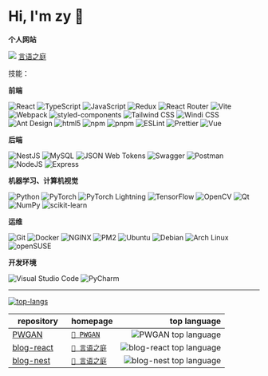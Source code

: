 # Hi, I'm zy 👋

**个人网站**

<img src="https://cdn.jsdelivr.net/gh/izypd/Gauss@main/blog/favicon.svg" /> [言语之庭](https://izypd.com)

技能：

**前端**

<p>
  <img alt="React" src="https://img.shields.io/badge/-React-61DAFB?style=flat-square&logo=react&logoColor=white" />
  <img alt="TypeScript" src="https://img.shields.io/badge/-TypeScript-3178C6?style=flat-square&logo=typescript&logoColor=white" />
  <img alt="JavaScript" src="https://img.shields.io/badge/-JavaScript-F7DF1E?style=flat-square&logo=javascript&logoColor=white" />
  <img alt="Redux" src="https://img.shields.io/badge/-Redux-764ABC?style=flat-square&logo=Redux&logoColor=white" />
  <img alt="React Router" src="https://img.shields.io/badge/-React Router-CA4245?style=flat-square&logo=ReactRouter&logoColor=white" />
  <img alt="Vite" src="https://img.shields.io/badge/-Vite-646CFF?style=flat-square&logo=vite&logoColor=white" />
  <img alt="Webpack" src="https://img.shields.io/badge/-Webpack-8DD6F9?style=flat-square&logo=Webpack&logoColor=white" />
  <img alt="styled-components" src="https://img.shields.io/badge/-styled components-DB7093?style=flat-square&logo=styled-components&logoColor=white" />
  <img alt="Tailwind CSS" src="https://img.shields.io/badge/-Tailwind CSS-06B6D4?style=flat-square&logo=tailwindcss&logoColor=white" />
  <img alt="Windi CSS" src="https://img.shields.io/badge/-Windi CSS-48B0F1?style=flat-square&logo=WindiCSS&logoColor=white" />
  <img alt="Ant Design" src="https://img.shields.io/badge/-Ant Design-0170FE?style=flat-square&logo=AntDesign&logoColor=white" />
  <img alt="html5" src="https://img.shields.io/badge/-HTML5-E34F26?style=flat-square&logo=html5&logoColor=white" />
  <img alt="npm" src="https://img.shields.io/badge/-npm-CB3837?style=flat-square&logo=npm&logoColor=white" />
  <img alt="pnpm" src="https://img.shields.io/badge/-pnpm-F69220?style=flat-square&logo=pnpm&logoColor=white" />
  <img alt="ESLint" src="https://img.shields.io/badge/-ESLint-4B32C3?style=flat-square&logo=ESLint&logoColor=white" />
  <img alt="Prettier" src="https://img.shields.io/badge/-Prettier-F7B93E?style=flat-square&logo=prettier&logoColor=white" />
  <img alt="Vue" src="https://img.shields.io/badge/-Vue-5BA17F?style=flat-square&logo=vue.js&logoColor=white" />
</p>

**后端**

<p>
  <img alt="NestJS" src="https://img.shields.io/badge/-NestJS-ea2845?style=flat-square&logo=nestjs&logoColor=white" />
  <img alt="MySQL" src="https://img.shields.io/badge/-MySQL-4479A1?style=flat-square&logo=MySQL&logoColor=white" />
  <img alt="JSON Web Tokens" src="https://img.shields.io/badge/-JSON Web Tokens-000000?style=flat-square&logo=JSONWebTokens&logoColor=white" />
  <img alt="Swagger" src="https://img.shields.io/badge/-Swagger-85EA2D?style=flat-square&logo=Swagger&logoColor=white" />
  <img alt="Postman" src="https://img.shields.io/badge/-Postman-FF6C37?style=flat-square&logo=Postman&logoColor=white" />
  <img alt="NodeJS" src="https://img.shields.io/badge/-NodeJS-43853d?style=flat-square&logo=Node.js&logoColor=white" />
  <img alt="Express" src="https://img.shields.io/badge/-Express-000000?style=flat-square&logo=express&logoColor=white" />
</p>

**机器学习、计算机视觉**

<p>
  <img alt="Python" src="https://img.shields.io/badge/-Python-3776AB?style=flat-square&logo=Python&logoColor=white" />
  <img alt="PyTorch" src="https://img.shields.io/badge/-PyTorch-EE4C2C?style=flat-square&logo=PyTorch&logoColor=white" />
  <img alt="PyTorch Lightning" src="https://img.shields.io/badge/-PyTorch Lightning-792EE5?style=flat-square&logo=PyTorchLightning&logoColor=white" />
  <img alt="TensorFlow" src="https://img.shields.io/badge/-TensorFlow-FF6F00?style=flat-square&logo=TensorFlow&logoColor=white" />
  <img alt="OpenCV" src="https://img.shields.io/badge/-OpenCV-5C3EE8?style=flat-square&logo=OpenCV&logoColor=white" />
  <img alt="Qt" src="https://img.shields.io/badge/-Qt-41CD52?style=flat-square&logo=Qt&logoColor=white" />
  <img alt="NumPy" src="https://img.shields.io/badge/-NumPy-013243?style=flat-square&logo=NumPy&logoColor=white" />
  <img alt="scikit-learn" src="https://img.shields.io/badge/-scikit learn-F7931E?style=flat-square&logo=scikit-learn&logoColor=white" />
</p>

**运维**

<p>
  <img alt="Git" src="https://img.shields.io/badge/-Git-F05032?style=flat-square&logo=git&logoColor=white" />
  <img alt="Docker" src="https://img.shields.io/badge/-Docker-2496ED?style=flat-square&logo=docker&logoColor=white" />
  <img alt="NGINX" src="https://img.shields.io/badge/-NGINX-009639?style=flat-square&logo=NGINX&logoColor=white" />
  <img alt="PM2" src="https://img.shields.io/badge/-PM2-2B037A?style=flat-square&logo=PM2&logoColor=white" />
  <img alt="Ubuntu" src="https://img.shields.io/badge/-Ubuntu-E95420?style=flat-square&logo=ubuntu&logoColor=white" />
  <img alt="Debian" src="https://img.shields.io/badge/-Debian-A81D33?style=flat-square&logo=Debian&logoColor=white" />
  <img alt="Arch Linux" src="https://img.shields.io/badge/-Arch Linux-1793D1?style=flat-square&logo=ArchLinux&logoColor=white" />
  <img alt="openSUSE" src="https://img.shields.io/badge/-openSUSE-73BA25?style=flat-square&logo=openSUSE&logoColor=white" />
</p>

**开发环境**

<p>
  <img alt="Visual Studio Code" src="https://img.shields.io/badge/Visual Studio Code-007ACC?style=flat-square&logo=visual-studio-code&logoColor=white" />
  <img alt="PyCharm" src="https://img.shields.io/badge/-PyCharm-000000?style=flat-square&logo=PyCharm&logoColor=white" />
</p>

---

[![top-langs](https://github-readme-stats.vercel.app/api/top-langs/?username=izypd&text_color=adbac7&hide_border=true&hide_title=true&langs_count=10&bg_color=2d333b&count_private=true&layout=compact&include_all_commits=true&card_width=822)](https://github.com/izypd?tab=repositories)

| repository | homepage | top language|
| --- | --- | ---: |
| [PWGAN](https://github.com/izypd/PWGAN) <img src="https://pytorch.org/assets/images/logo-icon.svg" height="16px" /> | [`🔗 PWGAN`](https://izypd.com/pwgan) | ![PWGAN top language](https://img.shields.io/github/languages/top/izypd/PWGAN?style=flat-square)|
| [blog-react](https://github.com/izypd/blog-react) <img src="https://reactjs.org/favicon.ico" height="16px" /> | [`🔗 言语之庭`](https://izypd.com) | ![blog-react top language](https://img.shields.io/github/languages/top/izypd/blog-react?style=flat-square)|
| [blog-nest](https://github.com/izypd/blog-nest) <img src="https://d33wubrfki0l68.cloudfront.net/e937e774cbbe23635999615ad5d7732decad182a/26072/logo-small.ede75a6b.svg" height="16px" /> | [`🔗 言语之庭`](https://izypd.com) | ![blog-nest top language](https://img.shields.io/github/languages/top/izypd/blog-nest?style=flat-square)|

